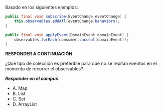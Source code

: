 Basado en los siguientes ejemplos:

```java
public final void subscribe(EventChange eventChange) {
    this.observables.addAll(eventChange.behaviors);
}

public final void applyEvent(DomainEvent domainEvent) {
    observables.forEach(consumer::accept(domainEvent));
}
```
**RESPONDER A CONTINUACIÓN**

¿Qué tipo de colección es preferible para que no se repitan eventos en el momento de recorrer el observables?

***Responder en el campus***
- A. Map
- B. List
- C. Set
- D. ArrayList
